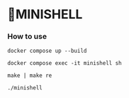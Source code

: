# 🐚MINISHELL

### How to use

`docker compose up --build` 

`docker compose exec -it minishell sh`

`make | make re`

`./minishell`
